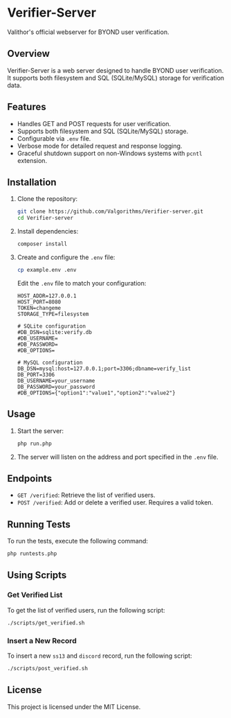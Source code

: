 # Verifier-Server

Valithor's official webserver for BYOND user verification.

## Overview

Verifier-Server is a web server designed to handle BYOND user verification. It supports both filesystem and SQL (SQLite/MySQL) storage for verification data.

## Features

- Handles GET and POST requests for user verification.
- Supports both filesystem and SQL (SQLite/MySQL) storage.
- Configurable via `.env` file.
- Verbose mode for detailed request and response logging.
- Graceful shutdown support on non-Windows systems with `pcntl` extension.

## Installation

1. Clone the repository:
    ```sh
    git clone https://github.com/Valgorithms/Verifier-server.git
    cd Verifier-server
    ```

2. Install dependencies:
    ```sh
    composer install
    ```

3. Create and configure the `.env` file:
    ```sh
    cp example.env .env
    ```

    Edit the `.env` file to match your configuration:
    ```properties
    HOST_ADDR=127.0.0.1
    HOST_PORT=8080
    TOKEN=changeme
    STORAGE_TYPE=filesystem

    # SQLite configuration
    #DB_DSN=sqlite:verify.db
    #DB_USERNAME=
    #DB_PASSWORD=
    #DB_OPTIONS=

    # MySQL configuration
    DB_DSN=mysql:host=127.0.0.1;port=3306;dbname=verify_list
    DB_PORT=3306
    DB_USERNAME=your_username
    DB_PASSWORD=your_password
    #DB_OPTIONS={"option1":"value1","option2":"value2"}
    ```

## Usage

1. Start the server:
    ```sh
    php run.php
    ```

2. The server will listen on the address and port specified in the `.env` file.

## Endpoints

- `GET /verified`: Retrieve the list of verified users.
- `POST /verified`: Add or delete a verified user. Requires a valid token.

## Running Tests

To run the tests, execute the following command:
```sh
php runtests.php
```

## Using Scripts

### Get Verified List

To get the list of verified users, run the following script:
```sh
./scripts/get_verified.sh
```

### Insert a New Record

To insert a new `ss13` and `discord` record, run the following script:
```sh
./scripts/post_verified.sh
```

## License

This project is licensed under the MIT License.
